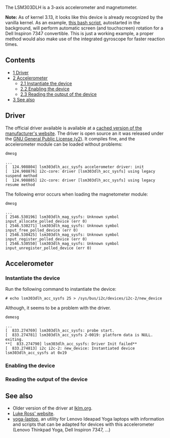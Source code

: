 The LSM303DLH is a 3-axis accelerometer and magnetometer.

**Note:** As of kernel 3.13, it looks like this device is already recognized by the vanilla kernel. As an example, [this bash script](http://pastebin.com/742KTaS6), autostarted in the background, will perform automatic screen (and touchscreen) rotation for a Dell Inspiron 7347 convertible. This is just a working example, a proper method would also make use of the integrated gyroscope for faster reaction times.

## Contents

*   [1 Driver](#Driver)
*   [2 Accelerometer](#Accelerometer)
    *   [2.1 Instantiate the device](#Instantiate_the_device)
    *   [2.2 Enabling the device](#Enabling_the_device)
    *   [2.3 Reading the output of the device](#Reading_the_output_of_the_device)
*   [3 See also](#See_also)

## Driver

The official driver available is available at a [cached version of the manufacturer's website](http://webcache.googleusercontent.com/search?q=cache:iJTcx9sEDbUJ:www.st.com/jp/analog/product/250145.jsp+&cd=2&hl=en&ct=clnk). The driver is open source an it was released under the [GNU General Public License (v2)](http://www.gnu.org/licenses/old-licenses/gpl-2.0.html). It compiles fine, and the accelerometer module can be loaded without problems:

 `dmesg` 

```
...
[  124.908804] lsm303dlh_acc_sysfs accelerometer driver: init
[  124.908876] i2c-core: driver [lsm303dlh_acc_sysfs] using legacy suspend method
[  124.908885] i2c-core: driver [lsm303dlh_acc_sysfs] using legacy resume method
```

The following error occurs when loading the magnetometer module:

 `dmesg` 

```
...
[ 2546.530196] lsm303dlh_mag_sysfs: Unknown symbol input_allocate_polled_device (err 0)
[ 2546.530271] lsm303dlh_mag_sysfs: Unknown symbol input_free_polled_device (err 0)
[ 2546.530425] lsm303dlh_mag_sysfs: Unknown symbol input_register_polled_device (err 0)
[ 2546.530550] lsm303dlh_mag_sysfs: Unknown symbol input_unregister_polled_device (err 0)
```

## Accelerometer

### Instantiate the device

Run the following command to instantiate the device:

```
# echo lsm303dlh_acc_sysfs 25 > /sys/bus/i2c/devices/i2c-2/new_device

```

Although, it seems to be a problem with the driver.

 `demesg` 

```
...
[  833.274769] lsm303dlh_acc_sysfs: probe start.
[  833.274781] lsm303dlh_acc_sysfs 2-0019: platform data is NULL. exiting.
**[  833.274790] lsm303dlh_acc_sysfs: Driver Init failed**
[  833.274813] i2c i2c-2: new_device: Instantiated device lsm303dlh_acc_sysfs at 0x19
```

### Enabling the device

### Reading the output of the device

## See also

*   Older version of the driver at [lklm.org](https://lkml.org/lkml/2010/12/1/3).
*   [Luke Ross' website](http://lukeross.name/dell/).
*   [yoga-laptop](https://github.com/pfps/yoga-laptop), an utility for Lenovo Ideapad Yoga laptops with information and scripts that can be adapted for devices with this accelerometer (Lenovo Thinkpad Yoga, Dell Inspiron 7347, ...)